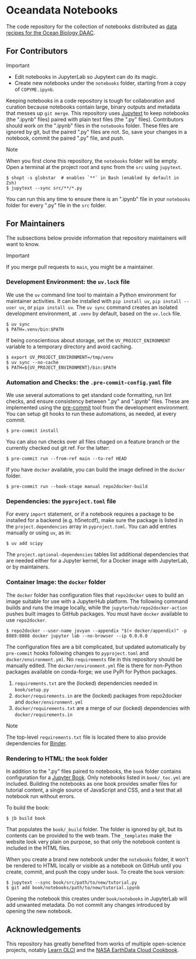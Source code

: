 # Oceandata Notebooks

The code repository for the collection of notebooks distributed as
[data recipes for the Ocean Biology DAAC][data-recipes].

## For Contributors

> [!IMPORTANT]
> - Edit notebooks in JupyterLab so Jupytext can do its magic.
> - Create new notebooks under the `notebooks` folder, starting from a copy of `COPYME.ipynb`.

Keeping notebooks in a code repository is tough for collaboration and curation
because notebooks contain large, binary outputs and metadata that messes up `git merge`.
This repository uses [Jupytext][jupytext] to keep notebooks (the ".ipynb" files) paired
with plain text files (the ".py" files). Contributors should work on the ".ipynb" files
in the `notebooks` folder. These files are ignored by git, but the paired ".py" files are
not. So, save your changes in a notebook, commit the paired ".py" file, and push.

> [!Note]
> When you first clone this repository, the `notebooks` folder will be empty. Open a
> terminal at the project root and sync from the `src` using `jupytext`.

```shell
$ shopt -s globstar  # enables `**` in Bash (enabled by default in Zsh)
$ jupytext --sync src/**/*.py
```
You can run this any time to ensure there is an ".ipynb" file in your `notebooks` folder
for every ".py" file in the `src` folder.

## For Maintainers

The subsections below provide information that repository maintainers will want to know.

> [!IMPORTANT]
> If you merge pull requests to `main`, you might be a maintainer.

### Development Environment: the `uv.lock` file

We use the `uv` command line tool to maintain a Python environment for maintainer activities.
It can be installed with `pip install uv`, `pip install --user uv`, or `pipx install uv`.
The `uv sync` command creates an isolated development environment, at `.venv` by default, based
on the `uv.lock` file.
```shell
$ uv sync
$ PATH=.venv/bin:$PATH
```
If being conscientious about storage, set the `UV_PROJECT_ENIRONMENT` variable to a temporary
directory and avoid caching.
```shell
$ export UV_PROJECT_ENVIRONMENT=/tmp/venv
$ uv sync --no-cache
$ PATH=${UV_PROJECT_ENVIRONMENT}/bin:$PATH
```

### Automation and Checks: the `.pre-commit-config.yaml` file

We use several automations to get standard code formatting, run lint checks, and ensure
consistency between ".py" and ".ipynb" files. These are implemented using the [pre-commit]
tool from the development environment. You can setup git hooks to run these automations,
as needed, at every commit.
```shell
$ pre-commit install
```
You can also run checks over all files chaged on a feature branch or the currently
checked out git ref. For the latter:
```shell
$ pre-commit run --from-ref main --to-ref HEAD
```
If you have `docker` available, you can build the image defined in the `docker` folder.
```shell
$ pre-commit run --hook-stage manual repo2docker-build
```

### Dependencies: the `pyproject.toml` file

For every `import` statement, or if a notebook requires a package to be installed
for a backend (e.g. h5netcdf), make sure the package is listed in the `project.dependencies`
array in `pyproject.toml`. You can add entries manually or using `uv`, as in:
```shell
$ uv add scipy
```
The `project.optional-dependencies` tables list additional dependencies that are needed
either for a Jupyter kernel, for a Docker image with JupyterLab, or by maintainers.

### Container Image: the `docker` folder

The `docker` folder has configuration files that `repo2docker` uses to build an image suitable
for use with a JupyterHub platform. The following command builds and runs the image locally,
while the `jupyterhub/repo2docker-action` pushes built images to GitHub packages. You
must have `docker` available to use `repo2docker`.

```shell
$ repo2docker --user-name jovyan --appendix "$(< docker/appendix)" -p 8889:8888 docker jupyter lab --no-browser --ip 0.0.0.0
```

The configuration files are a bit complicated, but updated automatically by `pre-commit`
hooks following changes to `pyproject.toml` and `docker/environment.yml`. No `requirements`
file in this repository should be manually edited. The `docker/environment.yml` file is there
for non-Python packages available on conda-forge; we use PyPI for Python packages.
1. `requirements.txt` are the (locked) dependencies needed in `book/setup.py`
1. `docker/requirements.in` are the (locked) packages from repo2docker and `docker/environment.yml`
1. `docker/requirements.txt` are a merge of our (locked) dependencies with `docker/requirements.in`

> [!Note]
> The top-level `requirements.txt` file is located there to also provide dependencies for
> [Binder](https://mybinder.org/).

### Rendering to HTML: the `book` folder

In addition to the ".py" files paired to notebooks, the `book` folder contains configuration
for a [Jupyter Book][jb]. Only notebooks listed in `book/_toc.yml` are included. Building
the notebooks as one book provides smaller files for tutorial content, a single source of
JavaScript and CSS, and a test that all notebook run without errors.

To build the book:
```shell
$ jb build book
```
That populates the `book/_build` folder. The folder is ignored by git, but its contents
can be provided to the web team. The `_templates` make the website look very plain on
purpose, so that only the notebook content is included in the HTML files.

When you create a brand new notebook under the `notebooks` folder, it won't be rendered
to HTML locally or visible as a notebook on GitHub until you create, commit, and push the
copy under `book`. To create the `book` version:
```shell
$ jupytext --sync book/src/path/to/new/tutorial.py
$ git add book/notebooks/path/to/new/tutorial.ipynb
```
Opening the notebook this creates under `book/notebooks` in JupyterLab will add unwanted
metadata. Do not commit any changes introduced by opening the new notebook.

## Acknowledgements
This repository has greatly benefited from works of multiple open-science projects,
notably [Learn OLCI][learn-olci] and the [NASA EarthData Cloud Cookbook][cookbook].

[data-recipes]: https://oceancolor.gsfc.nasa.gov/resources/docs/tutorials
[jupytext]: https://jupytext.readthedocs.io/
[jupyterlab]: https://jupyter.org
[jb]: https://jupyterbook.org
[learn-olci]: https://github.com/wekeo/learn-olci/blob/main/README.md
[cookbook]: https://nasa-openscapes.github.io/earthdata-cloud-cookbook
[pre-commit]: https://pre-commit.com/
